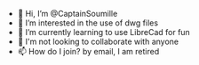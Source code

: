 - 👋 Hi, I’m @CaptainSoumille
- 👀 I’m interested in the use of dwg files
- 🌱 I’m currently learning to use LibreCad for fun
- 💞️ I'm not looking to collaborate with anyone
- 📫 How do I join? by email, I am retired 
<!---
CaptainSoumille/CaptainSoumille is a ✨ special ✨ repository because its `README.md` (this file) appears on your GitHub profile.
You can click the Preview link to take a look at your changes.
--->
